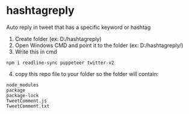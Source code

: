 # hashtagreply
Auto reply in tweet that has a specific keyword or hashtag

1. Create folder (ex: D:/hashtagreply)
2. Open Windows CMD and point it to the folder (ex: D:/hashtagreply/)
3. Write this in cmd 

```
npm i readline-sync puppeteer twitter-v2
```
4. copy this repo file to your folder so the folder will contain:

```
node_modules
package
package-lock
TweetComment.js
TweetComment.txt
```
